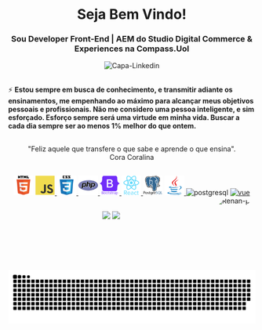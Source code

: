 <h1 align="center"><strong>Seja Bem Vindo!</strong></h1>
<h3 align="center">Sou Developer Front-End | AEM do Studio Digital Commerce & Experiences na Compass.Uol</h3>
<div align = "center">
<img width="1325" alt="Capa-Linkedin" src="https://github.com/user-attachments/assets/a06c8f8f-e6fe-41d4-b688-c59b6acd32cb">
</div><br>

⚡ **Estou sempre em busca de conhecimento,  e transmitir adiante os ensinamentos, me empenhando ao máximo para alcançar meus objetivos pessoais e profissionais. Não me considero uma pessoa inteligente, e sim esforçado. Esforço sempre será uma virtude em minha vida. Buscar a cada dia sempre ser ao menos 1% melhor do que ontem.**

##

<p align="center"> "Feliz aquele que transfere o que sabe e aprende o que ensina".<br>
    Cora Coralina
 </p>
 
##
  

<div align = "center">
<img src="https://raw.githubusercontent.com/devicons/devicon/master/icons/html5/html5-original-wordmark.svg" alt="html5" width="40" height="40"/> </a> <a href="https://www.java.com" target="_blank"> 
<a href="https://developer.mozilla.org/en-US/docs/Web/JavaScript" target="_blank"> <img src="https://raw.githubusercontent.com/devicons/devicon/master/icons/javascript/javascript-original.svg" alt="javascript" width="40" height="40"/> </a> 
<a href="https://www.w3schools.com/css/" target="_blank"> <img src="https://raw.githubusercontent.com/devicons/devicon/master/icons/css3/css3-original-wordmark.svg" alt="css3" width="40" height="40"/> </a>
<a href="https://www.php.net" target="_blank"> <img src="https://raw.githubusercontent.com/devicons/devicon/master/icons/php/php-original.svg" alt="php" width="40" height="40"/> </a> 
  <a href="https://getbootstrap.com" target="_blank"> 
<img src="https://raw.githubusercontent.com/devicons/devicon/master/icons/bootstrap/bootstrap-plain-wordmark.svg" alt="bootstrap" width="40" height="40"/> </a> 
<a href="https://reactjs.org/" target="_blank"> <img src="https://raw.githubusercontent.com/devicons/devicon/master/icons/react/react-original-wordmark.svg" alt="react" width="40" height="40"/> </a> 
<img src="https://raw.githubusercontent.com/devicons/devicon/master/icons/postgresql/postgresql-original-wordmark.svg" alt="postgresql" width="40" height="40"/> </a> 
<a href="https://www.java.com" target="_blank"> <img src="https://raw.githubusercontent.com/devicons/devicon/master/icons/java/java-original.svg" alt="java" width="40" height="40"/> </a> 
<img src="https://user-images.githubusercontent.com/36648528/153305648-c9dccc2f-a205-4cef-8c40-dea62f59d813.png" alt="postgresql" width="40" height="40"/> </a> 
<a href="https://user-images.githubusercontent.com/36648528/153305648-c9dccc2f-a205-4cef-8c40-dea62f59d813.png" alt="java" width="40" height="40"/> </a> 
  <img align="right" alt="Renan-pic" height="150" style="border-radius:50px;" src="https://user-images.githubusercontent.com/36648528/138820416-d6c4e2a1-9a92-4055-b0dd-af8df3a5d9be.png">
<a href="https://vuejs.org/" target="_blank"> <img src="https://github.com/renanacosta/Ordenacao/assets/36648528/a63cedd0-ec99-48bb-b859-a97c6bb8d463" alt="vue" width="40" height="40"/> </a>
 </div>
 
 ##
 
 
<div align = "center">
    <a href="https://www.linkedin.com/in/renan-acosta/" target="_blank"><img src="https://img.shields.io/badge/-LinkedIn-%230077B5?style=for-the-badge&logo=linkedin&logoColor=white" target="_blank"></a>
    <a href = "mailto:renangomesacosta@gmail.com"><img src="https://img.shields.io/badge/Gmail-D14836?style=for-the-badge&logo=gmail&logoColor=white" target="_blank"></a>
</div>

<picture>
  <source media="(prefers-color-scheme: dark)" srcset="https://raw.githubusercontent.com/renanacosta/renanacosta/output/github-contribution-grid-snake-dark.svg">
  <source media="(prefers-color-scheme: light)" srcset="https://raw.githubusercontent.com/renanacosta/renanacosta/output/github-contribution-grid-snake.svg">
  <img alt="github contribution grid snake animation" src="https://raw.githubusercontent.com/renanacosta/renanacosta/output/github-contribution-grid-snake.svg">
</picture>


